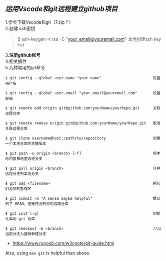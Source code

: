
 
## ***运用Vscode和git远程建立**github项目*
1.学会下载Vscode和git（7.zip？）  
2.创建.ssh密钥  

>$ ssh-keygen -t rsa -C "your_email@youremail.com"    本地创建ssh key
>cat

3.**注册github帐号**  
4.相关插件  
5.几种常用的git命令
``` shell
$ git config --global user.name "your name"                       设置用户名

$ git config --global user.email "your_email@youremail.com"       设置邮箱

$ git remote add origin git@github.com:yourName/yourRepo.git      关联远程仓库

$ git remote remove origin git@github.com:yourName/yourRepo.git   取消关联远程仓库

$ git clone username@host:/path/to/repository                     创建一个本地仓库的克隆版本                 

$ git push -u origin <branch> [-f]                                将本地内容推送至远程分支 

$ git pull origin <branch>                                        合并远程分支到本地分支

$ git add <filename>                                              把它们添加到暂存区

$ git commit -m "A sense maybe helpful"                           提交到了 HEAD，但是还没到你的远端仓库

$ git init [-q]                                                   初始化本地 git 仓库

$ git checkout -b <branch>                                        //以当前分支为基础新建分支

```

- https://www.runoob.com/w3cnote/git-guide.html

Also, using `man git` is helpful than above.
